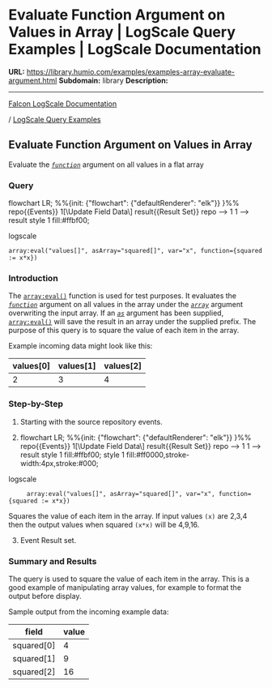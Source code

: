 # Evaluate Function Argument on Values in Array | LogScale Query Examples | LogScale Documentation

**URL:** https://library.humio.com/examples/examples-array-evaluate-argument.html
**Subdomain:** library
**Description:** 

---

[Falcon LogScale Documentation](https://library.humio.com)

/ [LogScale Query Examples](examples.html)

## Evaluate Function Argument on Values in Array

Evaluate the [_`function`_](https://library.humio.com/data-analysis/functions-array-eval.html#query-functions-array-eval-function) argument on all values in a flat array 

### Query

flowchart LR; %%{init: {"flowchart": {"defaultRenderer": "elk"}} }%% repo{{Events}} 1[\Update Field Data\\] result{{Result Set}} repo --> 1 1 --> result style 1 fill:#ffbf00;

logscale
    
    
    array:eval("values[]", asArray="squared[]", var="x", function={squared := x*x})

### Introduction

The [`array:eval()`](https://library.humio.com/data-analysis/functions-array-eval.html) function is used for test purposes. It evaluates the [_`function`_](https://library.humio.com/data-analysis/functions-array-eval.html#query-functions-array-eval-function) argument on all values in the array under the [_`array`_](https://library.humio.com/data-analysis/functions-array-eval.html#query-functions-array-eval-array) argument overwriting the input array. If an [_`as`_](https://library.humio.com/data-analysis/syntax-fields.html#syntax-fields-from-functions) argument has been supplied, [`array:eval()`](https://library.humio.com/data-analysis/functions-array-eval.html) will save the result in an array under the supplied prefix. The purpose of this query is to square the value of each item in the array. 

Example incoming data might look like this: 

values[0]| values[1]| values[2]  
---|---|---  
2| 3| 4  
  
### Step-by-Step

  1. Starting with the source repository events.

  2. flowchart LR; %%{init: {"flowchart": {"defaultRenderer": "elk"}} }%% repo{{Events}} 1[\Update Field Data\\] result{{Result Set}} repo --> 1 1 --> result style 1 fill:#ffbf00; style 1 fill:#ff0000,stroke-width:4px,stroke:#000;

logscale
         
         array:eval("values[]", asArray="squared[]", var="x", function={squared := x*x})

Squares the value of each item in the array. If input values `(x)` are 2,3,4 then the output values when squared `(x*x)` will be 4,9,16. 

  3. Event Result set.




### Summary and Results

The query is used to square the value of each item in the array. This is a good example of manipulating array values, for example to format the output before display. 

Sample output from the incoming example data: 

field| value  
---|---  
squared[0]| 4  
squared[1]| 9  
squared[2]| 16

